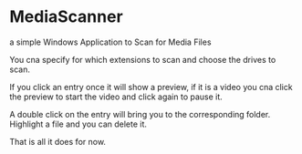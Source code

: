 # MediaScanner
a simple Windows Application to Scan for Media Files

You cna specify for which extensions to scan and choose the drives to scan.

If you click an entry once it will show a preview, if it is a video you cna click the preview to start the video and click again to pause it.

A double click on the entry will bring you to the corresponding folder. Highlight a file and you can delete it.

That is all it does for now.
